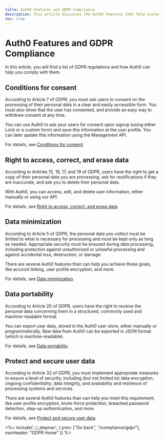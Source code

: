 ```yaml
---
title: Auth0 Features and GDPR Compliance
description: This article discusses the Auth0 features that help customers comply with GDPR requirements
toc: true
---
```

# Auth0 Features and GDPR Compliance

In this article, you will find a list of GDPR regulations and how Auth0 can help you comply with them.

## Conditions for consent

According to Article 7 of GDPR, you must ask users to consent on the processing of their personal data in a clear and easily accessible form. You must also show that the user has consented, and provide an easy way to withdraw consent at any time. 

You can use Auth0 to ask your users for consent upon signup (using either Lock or a custom form) and save this information at the user profile. You can later update this information using the Management API.

For details, see [Conditions for consent](/compliance/gdpr/features-aiding-compliance/user-consent).

## Right to access, correct, and erase data

According to Articles 15, 16, 17, and 19 of GDPR, users have the right to get a copy of their personal data you are processing, ask for rectifications if they are inaccurate, and ask you to delete their personal data. 

With Auth0, you can access, edit, and delete user information, either manually or using our API. 

For details, see [Right to access, correct, and erase data](/compliance/gdpr/features-aiding-compliance/right-to-access-data).

## Data minimization

According to Article 5 of GDPR, the personal data you collect must be limited to what is necessary for processing and must be kept only as long as needed. Appropriate security must be ensured during data processing, including protection against unauthorised or unlawful processing and against accidental loss, destruction, or damage.

There are several Auth0 features than can help you achieve these goals, like account linking, user profile encryption, and more.

For details, see [Data minimization](/compliance/gdpr/features-aiding-compliance/data-minimization).

## Data portability

According to Article 20 of GDPR, users have the right to receive the personal data concerning them in a structured, commonly used and machine-readable format. 

You can export user data, stored in the Auth0 user store, either manually or programmatically. Raw data from Auth0 can be exported in JSON format (which is machine-readable). 

For details, see [Data portability](/compliance/gdpr/features-aiding-compliance/data-portability).

## Protect and secure user data

According to Article 32 of GDPR, you must implement appropriate measures to ensure a level of security, including  (but not limited to) data encryption, ongoing confidentiality, data integrity, and availability and resilience of processing systems and services. 

There are several Auth0 features than can help you meet this requirement, like user profile encryption, brute-force protection, breached password detection, step-up authentication, and more. 

For details, see [Protect and secure user data](/compliance/gdpr/features-aiding-compliance/protect-user-data).

<%= include('../_stepnav', {
 prev: ["Go back", "/compliance/gdpr"],
 navHeader: "GDPR Home"
}) %>

